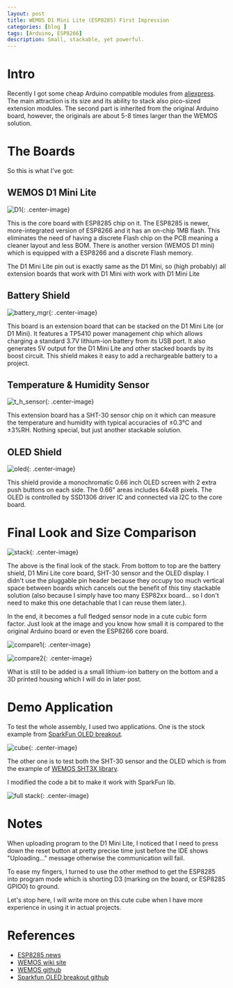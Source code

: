 ```yaml
---
layout: post
title: WEMOS D1 Mini Lite (ESP8285) First Impression
categories: [blog ]
tags: [Arduino, ESP8266]
description: Small, stackable, yet powerful.
---
```


# Intro
Recently I got some cheap Arduino compatible modules from [aliexpress](https://www.aliexpress.com/item/WEMOS-D1-mini-lite-V1-0-0-WIFI-Internet-of-Things-development-board-based-ESP8285-1MB/32795857574.html). The main attraction is its size and its ability to stack also pico-sized extension modules. The second part is inherited from the original Arduino board, however, the originals are about 5-8 times larger than the WEMOS solution.

# The Boards
So this is what I've got:

## WEMOS D1 Mini Lite
![D1](https://liangli2718.github.io/img/2017-11-23/d1-lite.jpg){: .center-image}

This is the core board with ESP8285 chip on it. The ESP8285 is newer, more-integrated version of ESP8266 and it has an on-chip 1MB flash. This eliminates the need of having a discrete Flash chip on the PCB meaning a cleaner layout and less BOM. There is another version (WEMOS D1 mini) which is equipped with a ESP8266 and a discrete Flash memory.

The D1 Mini Lite pin out is exactly same as the D1 Mini, so (high probably) all extension boards that work with D1 Mini with work with D1 Mini Lite

## Battery Shield
![battery_mgr](https://liangli2718.github.io/img/2017-11-23/battery-mgr.jpg){: .center-image}

This board is an extension board that can be stacked on the D1 Mini Lite (or D1 Mini). It features a TP5410 power management chip which allows charging a standard 3.7V lithium-ion battery from its USB port. It also generates 5V output for the D1 Mini Lite and other stacked boards by its boost circuit.
This shield makes it easy to add a rechargeable battery to a project.

## Temperature & Humidity Sensor
![t_h_sensor](https://liangli2718.github.io/img/2017-11-23/sht-30.jpg){: .center-image}

This extension board has a SHT-30 sensor chip on it which can measure the temperature and humidity with typical accuracies of ±0.3°C and ±3%RH. Nothing special, but just another stackable solution.

## OLED Shield
![oled](https://liangli2718.github.io/img/2017-11-23/oled.jpg){: .center-image}

This shield provide a monochromatic 0.66 inch OLED screen with 2 extra push buttons on each side. The 0.66" areas includes 64x48 pixels.
The OLED is controlled by SSD1306 driver IC and connected via I2C to the core board.

# Final Look and Size Comparison
![stack](https://liangli2718.github.io/img/2017-11-23/stack.jpg){: .center-image}

The above is the final look of the stack. From bottom to top are the battery shield, D1 Mini Lite core board, SHT-30 sensor and the OLED display. I didn't use the pluggable pin header because they occupy too much vertical space between boards which cancels out the benefit of this tiny stackable solution (also because I simply have too many ESP82xx board... so I don't need to make this one detachable that I can reuse them later.).

In the end, it becomes a full fledged sensor node in a cute cubic form factor. Just look at the image and you know how small it is compared to the original Arduino board or even the ESP8266 core board.

![compare1](https://liangli2718.github.io/img/2017-11-23/esp8266.jpg){: .center-image}

![compare2](https://liangli2718.github.io/img/2017-11-23/3boards.jpg){: .center-image}

What is still to be added is a small lithium-ion battery on the bottom and a 3D printed housing which I will do in later post.

# Demo Application
To test the whole assembly, I used two applications. One is the stock example from [SparkFun OLED breakout](https://github.com/sparkfun/Micro_OLED_Breakout/tree/V_1.0/Libraries/Arduino/examples/MicroOLED_Cube).

![cube](https://liangli2718.github.io/img/2017-11-23/cubeapp.jpg){: .center-image}

The other one is to test both the SHT-30 sensor and the OLED which is from the example of [WEMOS SHT3X library](https://github.com/wemos/WEMOS_SHT3x_Arduino_Library/tree/master/examples/SHT30_OLED_test).

I modified the code a bit to make it work with SparkFun lib.

![full stack](https://liangli2718.github.io/img/2017-11-23/full.jpg){: .center-image}

# Notes
When uploading program to the D1 Mini Lite, I noticed that I need to press down the reset button at pretty precise time just before the IDE shows "Uploading..." message otherwise the communication will fail.

To ease my fingers, I turned to use the other method to get the ESP8285 into program mode which is shorting D3 (marking on the board, or ESP8285 GPIO0) to ground.

Let's stop here, I will write more on this cute cube when I have more experience in using it in actual projects.

# References
- [ESP8285 news](https://hackaday.com/2016/06/21/espressif-releases-esp8266-killer/)
- [WEMOS wiki site](https://wiki.wemos.cc/start)
- [WEMOS github](https://github.com/wemos?tab=repositories)
- [Sparkfun OLED breakout github](https://github.com/sparkfun/Micro_OLED_Breakout/tree/V_1.0)




